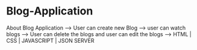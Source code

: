 # Blog-Application
About Blog Application --> User can create new Blog --> user can watch blogs --> User can delete the blogs and user can edit the blogs --> HTML | CSS | JAVASCRIPT | JSON SERVER
